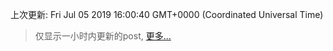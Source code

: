 
  
 上次更新: Fri Jul 05 2019 16:00:40 GMT+0000 (Coordinated Universal Time) 

 > 仅显示一小时内更新的post, [更多...](screenshots/)
  